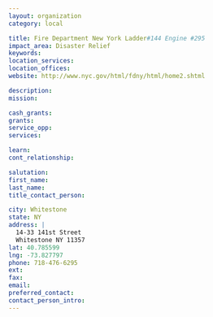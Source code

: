 ```yaml
---
layout: organization
category: local

title: Fire Department New York Ladder#144 Engine #295
impact_area: Disaster Relief
keywords: 
location_services: 
location_offices: 
website: http://www.nyc.gov/html/fdny/html/home2.shtml

description: 
mission: 

cash_grants: 
grants: 
service_opp: 
services: 

learn: 
cont_relationship: 

salutation: 
first_name: 
last_name: 
title_contact_person: 

city: Whitestone
state: NY
address: |
  14-33 141st Street  
  Whitestone NY 11357
lat: 40.785599
lng: -73.827797
phone: 718-476-6295
ext: 
fax: 
email: 
preferred_contact: 
contact_person_intro: 
---
```

